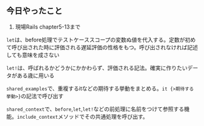 ## 今日やったこと

1. 現場Rails chapter5-13まで

`let`は、before処理でテストケーススコープの変数ぬ値を代入する。定数が初めて呼び出された時に評価される遅延評価の性格をもつ。呼び出されなければ記述しても意味を成さない

`let!`は、呼ばれるかどうかにかかわらず、評価される記法。確実に作りたいデータがある歳に用いる

`shared_examples`で、重複するitなどの期待する挙動をまとめる。`it {>期待する挙動>}`の記法で呼び出す

`shared_context`で、`before`,`let`,`let!`などの前処理に名前をつけて参照する機能。`include_context`メソッドでその共通処理を呼び出す。